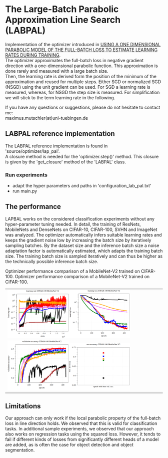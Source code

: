 # The Large-Batch Parabolic Approximation Line Search (LABPAL) 
Implementation of the optimizer introduced in [USING A ONE DIMENSIONAL PARABOLIC MODEL
OF THE FULL-BATCH LOSS TO ESTIMATE LEARNING
RATES DURING TRAINING](https://arxiv.org/pdf/2108.13880.pdf).  
The optimizer approximates the full-batch loss in negative gradient direction with a one-dimensional parabolic function.
This approximation is done rarely and measured with a large batch size.  
Then, the learning rate is derived form the position of the minimum of the approximation and reused for
 multiple steps. Either SGD or normalized SGD (NSGD) using the unit gradient can be used. For SGD a learning rate is measured, whereas, for NSGD the step size is measured. 
For simplification we will stick to the term learning rate in the following.   

If you have any questions or suggestions, please do not hesitate to contact me:   
maximus.mutschler(at)uni-tuebingen.de

## LABPAL reference implementation  
The LABPAL reference implementation is found in 'source/optimizer/lap_pal'.  
A closure method is needed for the 'optimizer.step()' method. This closure is given by the 'get_closure' method of the 'LABPAL' class.

### Run experiments  
- adapt the hyper parameters and paths in 'configuration_lab_pal.txt'  
- run main.py  

## The performance
LAPBAL works on the considered classification experiments without any hyper-parameter tuning needed.
In detail, the training of ResNets, MobileNets and DenseNets on CIFAR-10, CIFAR-100, SVHN and ImageNet was analyzed.
The optimizer automatically infers suitable learning rates and keeps the gradient noise low by increasing the batch size by iteratively sampling batches.
By the dataset size and the inference batch size a noise adaptation factor is automatically estimated, which adapts the training batch size. 
The training batch size is sampled iteratively and can thus be higher as the technically possible inference batch size.

 <table style="width:100%">
  <tr>
      <td><img src="plots/learning_rate.png" width="40%" ><img src="plots/training_loss.png" width="40%" ></td>
  </tr>
  <tr>
    <td><img src="plots/validation_accuracy.png"  width="40%"><img src="plots/test_accuracy.png"  width="40%"></td>
  </tr>
Optimizer performance comparison of a MobileNet-V2 trained on CIFAR-100. 
Optimizer performance comparison of a MobileNet-V2 trained on CIFAR-100. 

</table> 


## Limitations
Our approach can only work if the local parabolic property of the full-batch loss in line direction
holds. We observed that this is valid for classification tasks. In additional sample experiments, we
observed that our approach also works on regression tasks using the squared loss. However, it tends
to fail if different kinds of losses from significantly different heads of a model are added, as is often
the case for object detection and object segmentation.


